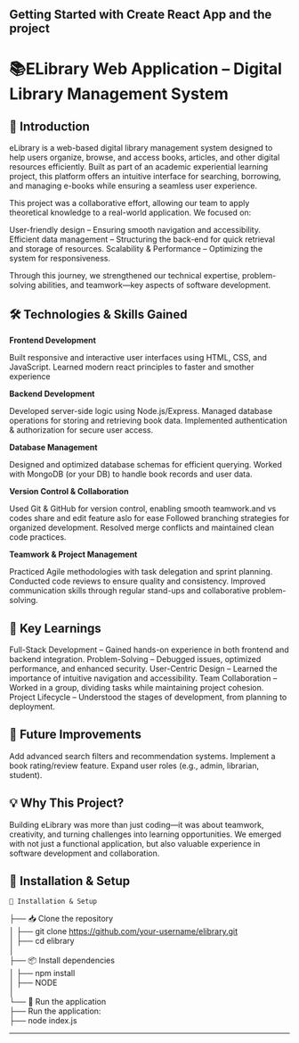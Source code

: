 ## Getting Started with Create React App and the project

# **📚ELibrary Web Application – Digital Library Management System**

## 🌟 Introduction

eLibrary is a web-based digital library management system designed to help users organize, browse, and access books, articles, and other digital resources efficiently. Built as part of an academic experiential learning project, this platform offers an intuitive interface for searching, borrowing, and managing e-books while ensuring a seamless user experience.

This project was a collaborative effort, allowing our team to apply theoretical knowledge to a real-world application. We focused on:

User-friendly design – Ensuring smooth navigation and accessibility.
Efficient data management – Structuring the back-end for quick retrieval and storage of resources.
Scalability & Performance – Optimizing the system for responsiveness.

Through this journey, we strengthened our technical expertise, problem-solving abilities, and teamwork—key aspects of software development.

## 🛠️ Technologies & Skills Gained

**Frontend Development**

Built responsive and interactive user interfaces using HTML, CSS, and JavaScript.
Learned modern react principles to faster and smother experience

**Backend Development**

Developed server-side logic using Node.js/Express.
Managed database operations for storing and retrieving book data.
Implemented authentication & authorization for secure user access.

**Database Management**

Designed and optimized database schemas for efficient querying.
Worked with MongoDB (or your DB) to handle book records and user data.

**Version Control & Collaboration**

Used Git & GitHub for version control, enabling smooth teamwork.and vs codes share and edit feature aslo for ease
Followed branching strategies for organized development.
Resolved merge conflicts and maintained clean code practices.

**Teamwork & Project Management**

Practiced Agile methodologies with task delegation and sprint planning.
Conducted code reviews to ensure quality and consistency.
Improved communication skills through regular stand-ups and collaborative problem-solving.

## 🚀 Key Learnings

Full-Stack Development – Gained hands-on experience in both frontend and backend integration.
Problem-Solving – Debugged issues, optimized performance, and enhanced security.
User-Centric Design – Learned the importance of intuitive navigation and accessibility.
Team Collaboration – Worked in a group, dividing tasks while maintaining project cohesion.
Project Lifecycle – Understood the stages of development, from planning to deployment.

## 🔗 Future Improvements

Add advanced search filters and recommendation systems.
Implement a book rating/review feature.
Expand user roles (e.g., admin, librarian, student).

## 💡 Why This Project?

Building eLibrary was more than just coding—it was about teamwork, creativity, and turning challenges into learning opportunities. We emerged with not just a functional application, but also valuable experience in software development and collaboration.



🔧 Installation & Setup
---------------------------------------------------------------------------
    📂 Installation & Setup  
├── 📥 Clone the repository  
│   ├── git clone https://github.com/your-username/elibrary.git  
│   ├── cd elibrary  
│  
├── 📦 Install dependencies  
│   ├── npm install  
│   ├── NODE  
│  
└── 🚀 Run the application  
    ├── Run the application:  
    ├── node index.js  

---------------------------------------------------------------------------

